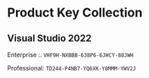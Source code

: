 
# Product Key Collection

## Visual Studio 2022
Enterprise :.
```VHF9H-NXBBB-638P6-6JHCY-88JWH```

Professional:
```TD244-P4NB7-YQ6XK-Y8MMM-YWV2J```
